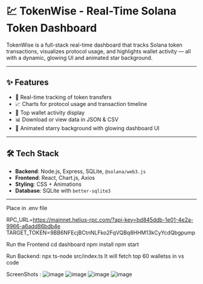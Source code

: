 # 💹 TokenWise - Real-Time Solana Token Dashboard

TokenWise is a full-stack real-time dashboard that tracks Solana token transactions, visualizes protocol usage, and highlights wallet activity — all with a dynamic, glowing UI and animated star background.

---

## ✨ Features

- 🔁 Real-time tracking of token transfers
- 📈 Charts for protocol usage and transaction timeline
- 👛 Top wallet activity display
- 📊 Download or view data in JSON & CSV
- 🌌 Animated starry background with glowing dashboard UI

---

## 🛠️ Tech Stack

- **Backend**: Node.js, Express, SQLite, `@solana/web3.js`
- **Frontend**: React, Chart.js, Axios
- **Styling**: CSS + Animations
- **Database**: SQLite with `better-sqlite3`

---
Place in .env file

RPC_URL=https://mainnet.helius-rpc.com/?api-key=bd845ddb-1e01-4e2a-9966-a6add86bdb4e
TARGET_TOKEN=9BB6NFEcjBCtnNLFko2FqVQBq8HHM13kCyYcdQbgpump


Run the Frontend
cd dashboard
npm install
npm start

Run Backend:
npx ts-node src/index.ts
It will fetch top 60 walletss in vs code 

ScreenShots :
![image](https://github.com/user-attachments/assets/5acff1d2-4998-427f-b6ab-0450b5fb21a0)
![image](https://github.com/user-attachments/assets/88e4b087-9dd8-44e3-872f-a8ea760e3b8a)
![image](https://github.com/user-attachments/assets/85ea61ef-1c81-45ad-bc11-e884cb02e296)
![image](https://github.com/user-attachments/assets/3934e5e2-5e47-4327-a83e-76e0363a8f21)



